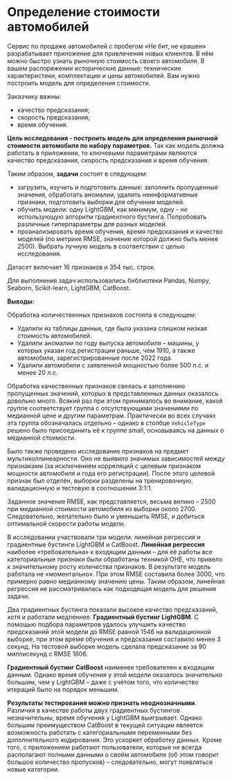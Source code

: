 # Определение стоимости автомобилей

Сервис по продаже автомобилей с пробегом «Не бит, не крашен» разрабатывает приложение для привлечения новых клиентов. В нём можно быстро узнать рыночную стоимость своего автомобиля. В вашем распоряжении исторические данные: технические характеристики, комплектации и цены автомобилей. Вам нужно построить модель для определения стоимости. 

Заказчику важны:

- качество предсказания;
- скорость предсказания;
- время обучения.

**Цель исследования - построить модель для определения рыночной стоимости автомобиля по набору параметров.** Так как модель должна работать в приложении, то ключевыми параметрами являются качество предсказания, скорость предсказания и время обучения.

Таким образом, **задачи** состоят в следующем:
- загрузить, изучить и подготовить данные: заполнить пропущенные значения, обработать аномалии, удалить неинформативные признаки, подготовить выборки для обучения моделей.
- обучить модели: одну LightGBM, как минимум, одну - не использующую алгоритм градиентного бустинга. Попробовать различные гиперпараметры для разных моделей.
- проанализировать время обучения, время предсказания и качество моделей (по метрике RMSE, значение которой должно быть менее 2500). Выбрать лучную модель в соответствии с целью исследования.

Датасет включает 16 признаков и 354 тыс. строк.

Для выполнения задач использовались библиотеки Pandas, Numpy, Seaborn, Scikit-learn, LightGBM, CatBoost.

**Выводы:**

Обработка количественных признаков состояла в следующем:

* Удалили из таблицы данные, где была указана слишком низкая стоимость автомобилей.
* Удалили аномалии по году выпуска автомобиля – машины, у которых указан год регистрации раньше, чем 1910, а также автомобили, зарегистрированные после 2022 года.
* Удалили автомобили с заявленной мощностью более 500 л.с. и менее 20 л.с.

Обработка качественных признаков свелась к заполнению пропущенных значений, которых в представленных данных оказалось довольно много. Всякий раз при этом принималось во внимание, какой группе соответствует группа с отсутствующими значениями по медианной цене и другим параметрам. Практически во всех случаях эта группа обозначалась отдельно – однако в столбце `VehicleType` решено было присоединить её к группе small, основываясь на данных о медианной стоимости.

Было также проведено исследование признаков на предмет мультиколлинеарности. Оно не выявило значимых зависимостей между признаками (за исключением корреляций с целевым признаком мощности автомобиля и года его регистрации). После этого целевой признак был отделён, выборки разделены на тренировочную, валидационную и тестовую в соотношении 3:1:1.

Заданное значение RMSE, как представляется, весьма велико – 2500 при медианной стоимости автомобиля из выборки около 2700. Следовательно, желательно было и уменьшить RMSE, и добиться оптимальной скорости работы модели. 

В исследовании участвовали три модели: линейная регрессия и градиентные бустинги LightGBM и CatBoost. **Линейная регрессия** наиболее «требовательна» к входящим данным – для её работы все категориальные признаки были обработаны техникой OHE, что привело к значительному росту количества признаков. В результате модель работала не «моментально». При этом RMSE составила более 3000, что примерно равно медианному значению цены. Таким образом, линейная регрессия не рассматривалась как подходящая модель для решения задачи.

Два градиентных бустинга показали высокое качество предсказаний, хотя и работали медленнее. **Градиентный бустинг LightGBM**. С помощью подбора параметров удалось улучшить качество предсказаний этой модели до RMSE равной 1546 на валидационной выборке, при этом время обучения и предсказания составило менее 3 секунд. На тестовой выборке модель сделала предсказание за 90 миллисекунд с RMSE 1606.

**Градиентный бустинг CatBoost** наименее требователен к входящим данным. Однако время обучения у этой модели оказалось значительно большим, чем у LightGBM – даже с учётом того, что количество итераций было на порядок меньшим. 

**Результаты тестирования можно признать неоднозначными**. Различия в качестве работы двух градиентных бустингов незначительны, время обучения у LightGBM выигрывает. Однако большим преимуществом CatBoost в текущей ситуации является возможность работать с категориальными переменными без дополнительного кодирования. Это ускоряет обработку данных. Кроме того, с приложением работают пользователи, которые не всегда располагают полными данными о своём автомобиле (об этом говорит большое количество пропусков) – следовательно, могут появляться новые категории.

